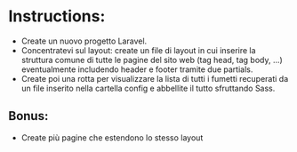 # Instructions:

-   Create un nuovo progetto Laravel.
-   Concentratevi sul layout: create un file di layout in cui inserire la struttura comune di tutte le pagine del sito web (tag head, tag body, ...)
    eventualmente includendo header e footer tramite due partials.
-   Create poi una rotta per visualizzare la lista di tutti i fumetti recuperati da un file inserito nella cartella config e abbellite il tutto sfruttando Sass.

## Bonus:

-   Create più pagine che estendono lo stesso layout

